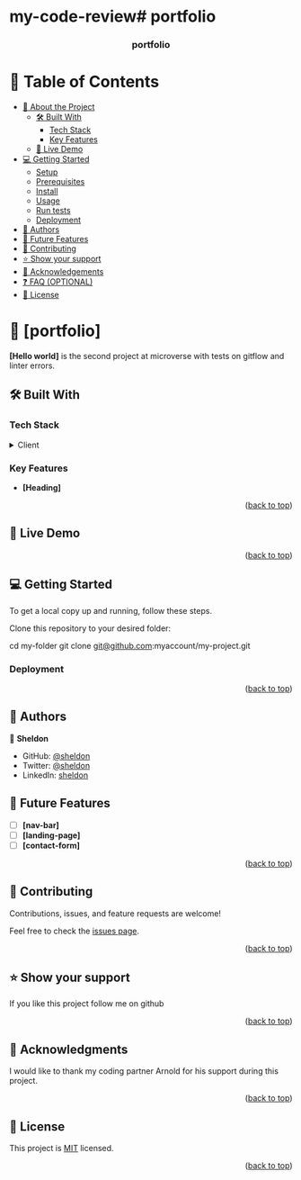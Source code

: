 # my-code-review# portfolio

<a name="readme-top"></a>


<div align="center">

  

  <h3><b>portfolio</b></h3>

</div>

<!-- TABLE OF CONTENTS -->

# 📗 Table of Contents

- [📖 About the Project](#about-project)
  - [🛠 Built With](#built-with)
    - [Tech Stack](#tech-stack)
    - [Key Features](#key-features)
  - [🚀 Live Demo](#live-demo)
- [💻 Getting Started](#getting-started)
  - [Setup](#setup)
  - [Prerequisites](#prerequisites)
  - [Install](#install)
  - [Usage](#usage)
  - [Run tests](#run-tests)
  - [Deployment](#triangular_flag_on_post-deployment)
- [👥 Authors](#authors)
- [🔭 Future Features](#future-features)
- [🤝 Contributing](#contributing)
- [⭐️ Show your support](#support)
- [🙏 Acknowledgements](#acknowledgements)
- [❓ FAQ (OPTIONAL)](#faq)
- [📝 License](#license)

<!-- PROJECT DESCRIPTION -->

# 📖 [portfolio] <a name="about-project"></a>



**[Hello world]** is the second project at microverse with tests on gitflow and linter errors.

## 🛠 Built With <a name="sheldon wafula"></a>

### Tech Stack <a name="tech-stack"></a>



<details>
  <summary>Client</summary>
  <ul>
    <li><a href="https://index.html">HTML</a></li>
  </ul>
</details>





<!-- Features -->

### Key Features <a name="Heading"></a>


- **[Heading]**


<p align="right">(<a href="#readme-top">back to top</a>)</p>

<!-- LIVE DEMO -->

## 🚀 Live Demo <a name="Not yet live"></a>



<p align="right">(<a href="#readme-top">back to top</a>)</p>

<!-- GETTING STARTED -->

## 💻 Getting Started <a name="getting-started"></a>



To get a local copy up and running, follow these steps.


Clone this repository to your desired folder:



  cd my-folder
  git clone git@github.com:myaccount/my-project.git






### Deployment



<p align="right">(<a href="#readme-top">back to top</a>)</p>

<!-- AUTHORS -->

## 👥 Authors <a name="Sheldon"></a>



👤 **Sheldon**

- GitHub: [@sheldon](https://github.com/githubhandle)
- Twitter: [@sheldon](https://twitter.com/twitterhandle)
- LinkedIn: [sheldon](https://linkedin.com/in/linkedinhandle)

<!-- FUTURE FEATURES -->

## 🔭 Future Features <a name="future-features"></a>


- [ ] **[nav-bar]**
- [ ] **[landing-page]**
- [ ] **[contact-form]**

<p align="right">(<a href="#readme-top">back to top</a>)</p>


## 🤝 Contributing <a name="contributing"></a>

Contributions, issues, and feature requests are welcome!

Feel free to check the [issues page](../../issues/).

<p align="right">(<a href="#readme-top">back to top</a>)</p>
<!-- SUPPORT -->

## ⭐️ Show your support <a name="support"></a>


If you like this project follow me on github

<p align="right">(<a href="#readme-top">back to top</a>)</p>

<!-- ACKNOWLEDGEMENTS -->

## 🙏 Acknowledgments <a name="acknowledgements"></a>

>

I would like to thank my coding partner Arnold for his support during this project.

<p align="right">(<a href="#readme-top">back to top</a>)</p>



<!-- LICENSE -->

## 📝 License <a name="license"></a>

This project is [MIT](./LICENSE.md) licensed.



<p align="right">(<a href="#readme-top">back to top</a>)</p>